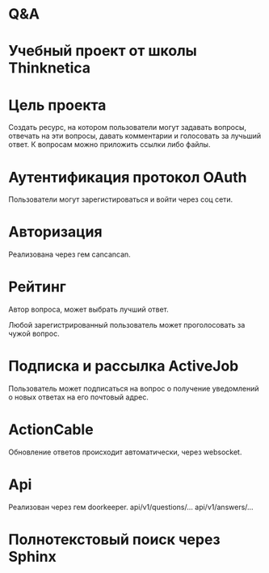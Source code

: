 # Q&A

# Учебный проект от школы Thinknetica

# Цель проекта
Cоздать ресурс, на котором пользователи могут задавать вопросы, отвечать на эти вопросы, давать комментарии и голосовать за лучьший ответ. К вопросам можно приложить ссылки либо файлы.

# Аутентификация протокол OAuth
Пользователи могут зарегистироваться и войти через соц сети.

# Авторизация
Реализована через гем cancancan.

# Рейтинг
Автор вопроса, может выбрать лучший ответ.

Любой зарегистрированный пользователь может проголосовать за чужой вопрос.

# Подписка и рассылка ActiveJob
Пользователь может подписаться на вопрос о получение уведомлений о новых ответах на его почтовый адрес.

# ActionCable
Обновление ответов происходит автоматически, через websocket.

# Api 
Реализован через гем doorkeeper.
api/v1/questions/...
api/v1/answers/...

# Полнотекстовый поиск через Sphinx

